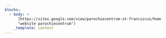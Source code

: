 ```yaml
---
blocks:
  - body: >
      [https://sites.google.com/view/parochiecentrum-st-franciscus/homepage](https://sites.google.com/view/parochiecentrum-st-franciscus/homepage
      "website parochiecentrum")
    _template: content
---
```



